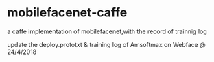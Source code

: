 # mobilefacenet-caffe
a caffe implementation of mobilefacenet,with the record of trainnig log 

update the deploy.prototxt & training log of Amsoftmax on Webface @ 24/4/2018